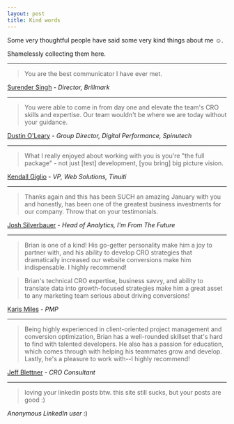 ```yaml
---
layout: post
title: Kind words
---
```


Some very thoughtful people have said some very kind things about me ☺️.

Shamelessly collecting them here.

---

> You are the best communicator I have ever met.

[Surender Singh](https://www.linkedin.com/in/surender-singh-ba961655/) - _Director, Brillmark_

---

> You were able to come in from day one and elevate the team's CRO skills and expertise. Our team wouldn't be where we are today without your guidance.

[Dustin O'Leary](https://www.linkedin.com/in/dustin-o-leary-32831533/) - _Group Director, Digital Performance, Spinutech_

---

> What I really enjoyed about working with you is you're "the full package" - not just \[test\] development, \[you bring\] big picture vision.

[Kendall Giglio](https://www.linkedin.com/in/kendallgiglio) - _VP, Web Solutions, Tinuiti_

---

> Thanks again and this has been SUCH an amazing January with you and honestly, has been one of the greatest business investments for our company. Throw that on your testimonials.

[Josh Silverbauer](https://www.linkedin.com/in/jsilverbauer) - _Head of Analytics, I'm From The Future_

---

> Brian is one of a kind! His go-getter personality make him a joy to partner with, and his ability to develop CRO strategies that dramatically increased our website conversions make him indispensable. I highly recommend!

> Brian's technical CRO expertise, business savvy, and ability to translate data into growth-focused strategies make him a great asset to any marketing team serious about driving conversions!

[Karis Miles](https://www.linkedin.com/in/karis-miles/) - _PMP_

---

> Being highly experienced in client-oriented project management and conversion optimization, Brian has a well-rounded skillset that's hard to find with talented developers. He also has a passion for education, which comes through with helping his teammates grow and develop. Lastly, he's a pleasure to work with--I highly recommend!

[Jeff Blettner](https://www.linkedin.com/in/jeffblettner/) - _CRO Consultant_

---

> loving your linkedin posts btw. this site still sucks, but your posts are good :)

_Anonymous LinkedIn user_ :)
